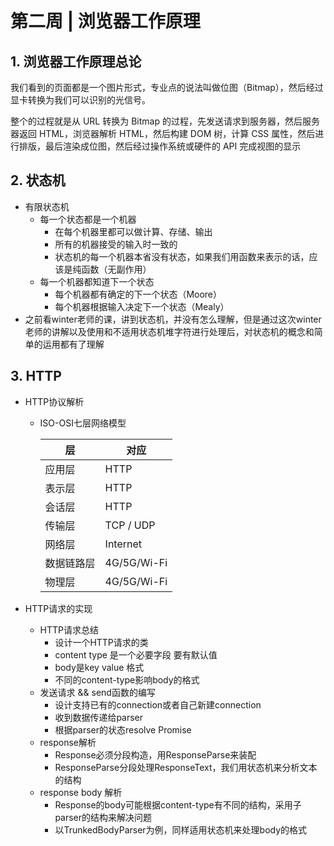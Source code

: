 # 第二周 | 浏览器工作原理

## 1. 浏览器工作原理总论

我们看到的页面都是一个图片形式，专业点的说法叫做位图（Bitmap），然后经过显卡转换为我们可以识别的光信号。

整个的过程就是从 URL 转换为 Bitmap 的过程，先发送请求到服务器，然后服务器返回 HTML，浏览器解析 HTML，然后构建 DOM 树，计算 CSS 属性，然后进行排版，最后渲染成位图，然后经过操作系统或硬件的 API 完成视图的显示

## 2. 状态机

- 有限状态机
  - 每一个状态都是一个机器
    - 在每个机器里都可以做计算、存储、输出
    - 所有的机器接受的输入时一致的
    - 状态机的每一个机器本省没有状态，如果我们用函数来表示的话，应该是纯函数（无副作用）
  - 每一个机器都知道下一个状态
    - 每个机器都有确定的下一个状态（Moore）
    - 每个机器根据输入决定下一个状态（Mealy）
- 之前看winter老师的课，讲到状态机，并没有怎么理解，但是通过这次winter老师的讲解以及使用和不适用状态机堆字符进行处理后，对状态机的概念和简单的运用都有了理解

## 3. HTTP

- HTTP协议解析

  - ISO-OSI七层网络模型

    | 层         | 对应        |
    | ---------- | ----------- |
    | 应用层     | HTTP        |
    | 表示层     | HTTP        |
    | 会话层     | HTTP        |
    | 传输层     | TCP / UDP   |
    | 网络层     | Internet    |
    | 数据链路层 | 4G/5G/Wi-Fi |
    | 物理层     | 4G/5G/Wi-Fi |

    

- HTTP请求的实现

  - HTTP请求总结
    - 设计一个HTTP请求的类
    - content type 是一个必要字段 要有默认值
    - body是key value 格式
    - 不同的content-type影响body的格式
  - 发送请求 && send函数的编写
    - 设计支持已有的connection或者自己新建connection
    - 收到数据传递给parser
    - 根据parser的状态resolve Promise
  - response解析
    - Response必须分段构造，用ResponseParse来装配
    - ResponseParse分段处理ResponseText，我们用状态机来分析文本的结构
  - response body 解析
    - Response的body可能根据content-type有不同的结构，采用子parser的结构来解决问题
    - 以TrunkedBodyParser为例，同样适用状态机来处理body的格式

  





